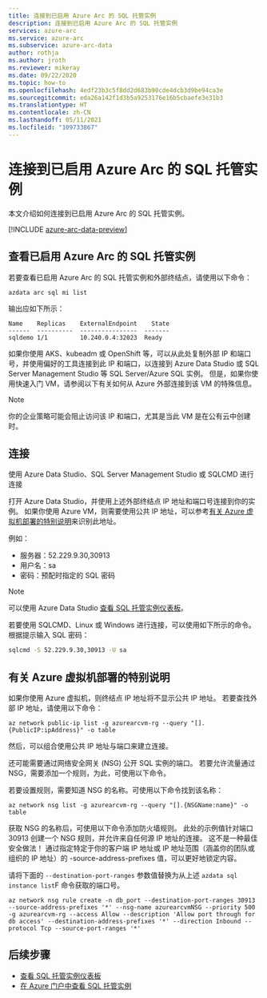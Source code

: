 ```yaml
---
title: 连接到已启用 Azure Arc 的 SQL 托管实例
description: 连接到已启用 Azure Arc 的 SQL 托管实例
services: azure-arc
ms.service: azure-arc
ms.subservice: azure-arc-data
author: rothja
ms.author: jroth
ms.reviewer: mikeray
ms.date: 09/22/2020
ms.topic: how-to
ms.openlocfilehash: 4edf23b3c5f8dd2d683b90cde4dcb3d9be94ca3e
ms.sourcegitcommit: eda26a142f1d3b5a9253176e16b5cbaefe3e31b3
ms.translationtype: HT
ms.contentlocale: zh-CN
ms.lasthandoff: 05/11/2021
ms.locfileid: "109733867"
---
```

# <a name="connect-to-azure-arc-enabled-sql-managed-instance"></a>连接到已启用 Azure Arc 的 SQL 托管实例

本文介绍如何连接到已启用 Azure Arc 的 SQL 托管实例。 

[!INCLUDE [azure-arc-data-preview](../../../includes/azure-arc-data-preview.md)]

## <a name="view-azure-arc-enabled-sql-managed-instances"></a>查看已启用 Azure Arc 的 SQL 托管实例

若要查看已启用 Azure Arc 的 SQL 托管实例和外部终结点，请使用以下命令：

```console
azdata arc sql mi list
```

输出应如下所示：

```console
Name    Replicas    ExternalEndpoint    State
------  ----------  ----------------  -------
sqldemo 1/1         10.240.0.4:32023  Ready
```

如果你使用 AKS、kubeadm 或 OpenShift 等，可以从此处复制外部 IP 和端口号，并使用偏好的工具连接到此 IP 和端口，以连接到 Azure Data Studio 或 SQL Server Management Studio 等 SQL Server/Azure SQL 实例。  但是，如果你使用快速入门 VM，请参阅以下有关如何从 Azure 外部连接到该 VM 的特殊信息。 

> [!NOTE]
> 你的企业策略可能会阻止访问该 IP 和端口，尤其是当此 VM 是在公有云中创建时。

## <a name="connect"></a>连接 

使用 Azure Data Studio、SQL Server Management Studio 或 SQLCMD 进行连接

打开 Azure Data Studio，并使用上述外部终结点 IP 地址和端口号连接到你的实例。 如果你使用 Azure VM，则需要使用公共 IP 地址，可以参考[有关 Azure 虚拟机部署的特别说明](#special-note-about-azure-virtual-machine-deployments)来识别此地址。

例如：

- 服务器：52.229.9.30,30913
- 用户名：sa
- 密码：预配时指定的 SQL 密码

> [!NOTE]
> 可以使用 Azure Data Studio [查看 SQL 托管实例仪表板](azure-data-studio-dashboards.md#view-the-sql-managed-instance-dashboards)。

若要使用 SQLCMD、Linux 或 Windows 进行连接，可以使用如下所示的命令。 根据提示输入 SQL 密码：

```bash
sqlcmd -S 52.229.9.30,30913 -U sa
```

## <a name="special-note-about-azure-virtual-machine-deployments"></a>有关 Azure 虚拟机部署的特别说明

如果你使用 Azure 虚拟机，则终结点 IP 地址将不显示公共 IP 地址。 若要查找外部 IP 地址，请使用以下命令：

```azurecli
az network public-ip list -g azurearcvm-rg --query "[].{PublicIP:ipAddress}" -o table
```

然后，可以组合使用公共 IP 地址与端口来建立连接。

还可能需要通过网络安全网关 (NSG) 公开 SQL 实例的端口。 若要允许流量通过 NSG，需要添加一个规则，为此，可使用以下命令。

若要设置规则，需要知道 NSG 的名称。可使用以下命令找到该名称：

```azurecli
az network nsg list -g azurearcvm-rg --query "[].{NSGName:name}" -o table
```

获取 NSG 的名称后，可使用以下命令添加防火墙规则。 此处的示例值针对端口 30913 创建一个 NSG 规则，并允许来自任何源 IP 地址的连接。  这不是一种最佳安全做法！  通过指定特定于你的客户端 IP 地址或 IP 地址范围（涵盖你的团队或组织的 IP 地址）的 -source-address-prefixes 值，可以更好地锁定内容。

请将下面的 `--destination-port-ranges` 参数值替换为从上述 `azdata sql instance list`F 命令获取的端口号。

```azurecli
az network nsg rule create -n db_port --destination-port-ranges 30913 --source-address-prefixes '*' --nsg-name azurearcvmNSG --priority 500 -g azurearcvm-rg --access Allow --description 'Allow port through for db access' --destination-address-prefixes '*' --direction Inbound --protocol Tcp --source-port-ranges '*'
```

## <a name="next-steps"></a>后续步骤

- [查看 SQL 托管实例仪表板](azure-data-studio-dashboards.md#view-the-sql-managed-instance-dashboards)
- [在 Azure 门户中查看 SQL 托管实例](view-arc-data-services-inventory-in-azure-portal.md)
